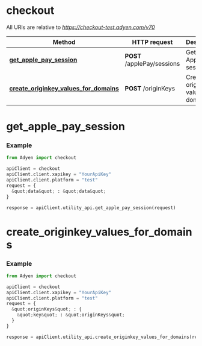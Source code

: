 # checkout

All URIs are relative to *https://checkout-test.adyen.com/v70*

Method | HTTP request | Description
------------- | ------------- | -------------
[**get_apple_pay_session**](UtilityApi.md#get_apple_pay_session) | **POST** /applePay/sessions | Get an Apple Pay session
[**create_originkey_values_for_domains**](UtilityApi.md#create_originkey_values_for_domains) | **POST** /originKeys | Create originKey values for domains




# get_apple_pay_session
### Example

```python
from Adyen import checkout

apiClient = checkout
apiClient.client.xapikey = "YourApiKey"
apiClient.client.platform = "test"
request = {
  &quot;data&quot; : &quot;data&quot;
}

response = apiClient.utility_api.get_apple_pay_session(request)

```




# create_originkey_values_for_domains
### Example

```python
from Adyen import checkout

apiClient = checkout
apiClient.client.xapikey = "YourApiKey"
apiClient.client.platform = "test"
request = {
  &quot;originKeys&quot; : {
    &quot;key&quot; : &quot;originKeys&quot;
  }
}

response = apiClient.utility_api.create_originkey_values_for_domains(request)

```


